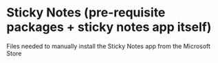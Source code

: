 # Sticky Notes (pre-requisite packages + sticky notes app itself)

Files needed to manually install the Sticky Notes app from the Microsoft Store
